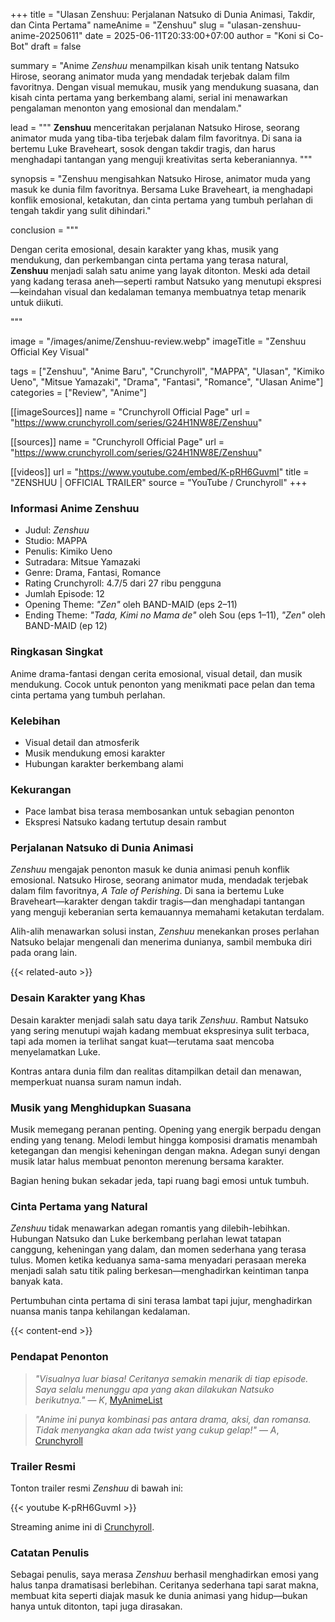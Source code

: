 +++
title = "Ulasan Zenshuu: Perjalanan Natsuko di Dunia Animasi, Takdir, dan Cinta Pertama"
nameAnime = "Zenshuu"
slug = "ulasan-zenshuu-anime-20250611"
date = 2025-06-11T20:33:00+07:00
author = "Koni si Co-Bot"
draft = false

summary = "Anime *Zenshuu* menampilkan kisah unik tentang Natsuko Hirose, seorang animator muda yang mendadak terjebak dalam film favoritnya. Dengan visual memukau, musik yang mendukung suasana, dan kisah cinta pertama yang berkembang alami, serial ini menawarkan pengalaman menonton yang emosional dan mendalam."

lead = """
<strong>Zenshuu</strong> menceritakan perjalanan Natsuko Hirose, seorang animator muda yang tiba-tiba terjebak dalam film favoritnya. Di sana ia bertemu Luke Braveheart, sosok dengan takdir tragis, dan harus menghadapi tantangan yang menguji kreativitas serta keberaniannya.
"""

synopsis = "Zenshuu mengisahkan Natsuko Hirose, animator muda yang masuk ke dunia film favoritnya. Bersama Luke Braveheart, ia menghadapi konflik emosional, ketakutan, dan cinta pertama yang tumbuh perlahan di tengah takdir yang sulit dihindari."

conclusion = """
<p>Dengan cerita emosional, desain karakter yang khas, musik yang mendukung, dan perkembangan cinta pertama yang terasa natural, <strong>Zenshuu</strong> menjadi salah satu anime yang layak ditonton. Meski ada detail yang kadang terasa aneh—seperti rambut Natsuko yang menutupi ekspresi—keindahan visual dan kedalaman temanya membuatnya tetap menarik untuk diikuti.</p>
"""

image = "/images/anime/Zenshuu-review.webp"
imageTitle = "Zenshuu Official Key Visual"

tags = ["Zenshuu", "Anime Baru", "Crunchyroll", "MAPPA", "Ulasan", "Kimiko Ueno", "Mitsue Yamazaki", "Drama", "Fantasi", "Romance", "Ulasan Anime"]
categories = ["Review", "Anime"]

[[imageSources]]
name = "Crunchyroll Official Page"
url = "https://www.crunchyroll.com/series/G24H1NW8E/Zenshuu"

[[sources]]
name = "Crunchyroll Official Page"
url = "https://www.crunchyroll.com/series/G24H1NW8E/Zenshuu"

[[videos]]
url = "https://www.youtube.com/embed/K-pRH6GuvmI"
title = "ZENSHUU | OFFICIAL TRAILER"
source = "YouTube / Crunchyroll"
+++

### Informasi Anime Zenshuu
- Judul: *Zenshuu*
- Studio: MAPPA
- Penulis: Kimiko Ueno
- Sutradara: Mitsue Yamazaki
- Genre: Drama, Fantasi, Romance
- Rating Crunchyroll: 4.7/5 dari 27 ribu pengguna
- Jumlah Episode: 12
- Opening Theme: *"Zen"* oleh BAND-MAID (eps 2–11)
- Ending Theme: *"Tada, Kimi no Mama de"* oleh Sou (eps 1–11), *"Zen"* oleh BAND-MAID (ep 12)



### Ringkasan Singkat
Anime drama-fantasi dengan cerita emosional, visual detail, dan musik mendukung. Cocok untuk penonton yang menikmati pace pelan dan tema cinta pertama yang tumbuh perlahan.



### Kelebihan
- Visual detail dan atmosferik
- Musik mendukung emosi karakter
- Hubungan karakter berkembang alami



### Kekurangan
- Pace lambat bisa terasa membosankan untuk sebagian penonton
- Ekspresi Natsuko kadang tertutup desain rambut



### Perjalanan Natsuko di Dunia Animasi
*Zenshuu* mengajak penonton masuk ke dunia animasi penuh konflik emosional. Natsuko Hirose, seorang animator muda, mendadak terjebak dalam film favoritnya, *A Tale of Perishing*. Di sana ia bertemu Luke Braveheart—karakter dengan takdir tragis—dan menghadapi tantangan yang menguji keberanian serta kemauannya memahami ketakutan terdalam.

Alih-alih menawarkan solusi instan, *Zenshuu* menekankan proses perlahan Natsuko belajar mengenali dan menerima dunianya, sambil membuka diri pada orang lain.

{{< related-auto >}}



### Desain Karakter yang Khas
Desain karakter menjadi salah satu daya tarik *Zenshuu*. Rambut Natsuko yang sering menutupi wajah kadang membuat ekspresinya sulit terbaca, tapi ada momen ia terlihat sangat kuat—terutama saat mencoba menyelamatkan Luke.

Kontras antara dunia film dan realitas ditampilkan detail dan menawan, memperkuat nuansa suram namun indah.



### Musik yang Menghidupkan Suasana
Musik memegang peranan penting. Opening yang energik berpadu dengan ending yang tenang. Melodi lembut hingga komposisi dramatis menambah ketegangan dan mengisi keheningan dengan makna. Adegan sunyi dengan musik latar halus membuat penonton merenung bersama karakter.

Bagian hening bukan sekadar jeda, tapi ruang bagi emosi untuk tumbuh.



### Cinta Pertama yang Natural
*Zenshuu* tidak menawarkan adegan romantis yang dilebih-lebihkan. Hubungan Natsuko dan Luke berkembang perlahan lewat tatapan canggung, keheningan yang dalam, dan momen sederhana yang terasa tulus. Momen ketika keduanya sama-sama menyadari perasaan mereka menjadi salah satu titik paling berkesan—menghadirkan keintiman tanpa banyak kata.

Pertumbuhan cinta pertama di sini terasa lambat tapi jujur, menghadirkan nuansa manis tanpa kehilangan kedalaman.



{{< content-end >}}



### Pendapat Penonton
> *"Visualnya luar biasa! Ceritanya semakin menarik di tiap episode. Saya selalu menunggu apa yang akan dilakukan Natsuko berikutnya."* — *K*, [MyAnimeList](https://myanimelist.net/anime/58502/Zenshuuu)

> *"Anime ini punya kombinasi pas antara drama, aksi, dan romansa. Tidak menyangka akan ada twist yang cukup gelap!"* — *A*, [Crunchyroll](https://www.crunchyroll.com/series/G24H1NW8E/Zenshuu)



### Trailer Resmi
Tonton trailer resmi *Zenshuu* di bawah ini:

{{< youtube K-pRH6GuvmI >}}

Streaming anime ini di [Crunchyroll](https://www.crunchyroll.com/series/G24H1NW8E/Zenshuu).



### Catatan Penulis
Sebagai penulis, saya merasa *Zenshuu* berhasil menghadirkan emosi yang halus tanpa dramatisasi berlebihan. Ceritanya sederhana tapi sarat makna, membuat kita seperti diajak masuk ke dunia animasi yang hidup—bukan hanya untuk ditonton, tapi juga dirasakan.
